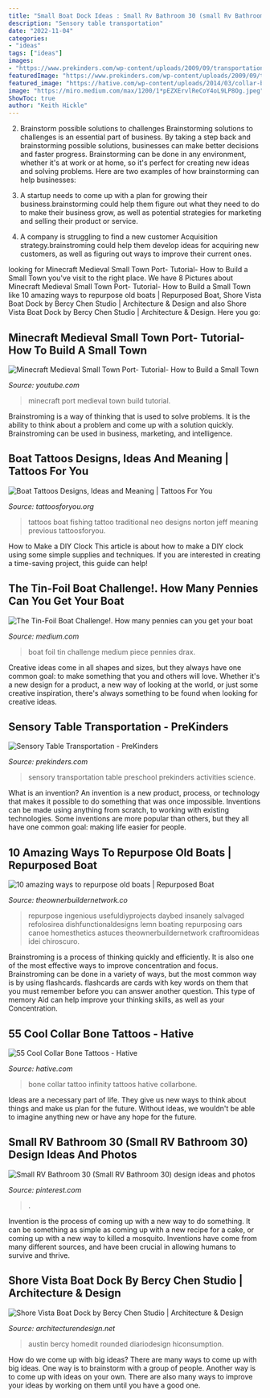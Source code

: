 ```yaml
---
title: "Small Boat Dock Ideas : Small Rv Bathroom 30 (small Rv Bathroom 30) Design Ideas And Photos"
description: "Sensory table transportation"
date: "2022-11-04"
categories:
- "ideas"
tags: ["ideas"]
images:
- "https://www.prekinders.com/wp-content/uploads/2009/09/transportation-sensory-table.png"
featuredImage: "https://www.prekinders.com/wp-content/uploads/2009/09/transportation-sensory-table.png"
featured_image: "https://hative.com/wp-content/uploads/2014/03/collar-bone-tattoos/family-infinity-collar-bone-tattoo-51.jpg"
image: "https://miro.medium.com/max/1200/1*pEZXErvlReCoY4oL9LP8Og.jpeg"
ShowToc: true
author: "Keith Hickle"
---
```



2. Brainstorm possible solutions to challenges
Brainstorming solutions to challenges is an essential part of business. By taking a step back and brainstorming possible solutions, businesses can make better decisions and faster progress. Brainstorming can be done in any environment, whether it's at work or at home, so it's perfect for creating new ideas and solving problems. Here are two examples of how brainstorming can help businesses: 
1. A startup needs to come up with a plan for growing their business.brainstorming could help them figure out what they need to do to make their business grow, as well as potential strategies for marketing and selling their product or service.

2. A company is struggling to find a new customer Acquisition strategy.brainstroming could help them develop ideas for acquiring new customers, as well as figuring out ways to improve their current ones.

	

		
looking for Minecraft Medieval Small Town Port- Tutorial- How to Build a Small Town you've visit to the right place. We have 8 Pictures about Minecraft Medieval Small Town Port- Tutorial- How to Build a Small Town like 10 amazing ways to repurpose old boats | Repurposed Boat, Shore Vista Boat Dock by Bercy Chen Studio | Architecture &amp; Design and also Shore Vista Boat Dock by Bercy Chen Studio | Architecture &amp; Design. Here you go:
		
    
## Minecraft Medieval Small Town Port- Tutorial- How To Build A Small Town

<img loading=lazy src="https://i.ytimg.com/vi/eRIahnP82T4/maxresdefault.jpg" onerror="this.onerror=null;this.src='https://tse3.mm.bing.net/th?id=OIP.SBDkzJq-dF3WeVAl7GJkvQHaEK&amp;pid=15.1';" alt="Minecraft Medieval Small Town Port- Tutorial- How to Build a Small Town">

_Source: youtube.com_

>minecraft port medieval town build tutorial. 

	

Brainstroming is a way of thinking that is used to solve problems. It is the ability to think about a problem and come up with a solution quickly. Brainstroming can be used in business, marketing, and intelligence.

    
## Boat Tattoos Designs, Ideas And Meaning | Tattoos For You

<img loading=lazy src="https://www.tattoosforyou.org/wp-content/uploads/2016/02/Fishing-Boat-Tattoos.jpg" onerror="this.onerror=null;this.src='https://tse1.mm.bing.net/th?id=OIP.F4E_mpZZc15Jh4XPVuZnswHaLH&amp;pid=15.1';" alt="Boat Tattoos Designs, Ideas and Meaning | Tattoos For You">

_Source: tattoosforyou.org_

>tattoos boat fishing tattoo traditional neo designs norton jeff meaning previous tattoosforyou. 

	

How to Make a DIY Clock
This article is about how to make a DIY clock using some simple supplies and techniques. If you are interested in creating a time-saving project, this guide can help!

    
## The Tin-Foil Boat Challenge!. How Many Pennies Can You Get Your Boat

<img loading=lazy src="https://miro.medium.com/max/1200/1*pEZXErvlReCoY4oL9LP8Og.jpeg" onerror="this.onerror=null;this.src='https://tse2.mm.bing.net/th?id=OIP.j_ZBGYWofwm7OUZzE83q7gHaJ4&amp;pid=15.1';" alt="The Tin-Foil Boat Challenge!. How many pennies can you get your boat">

_Source: medium.com_

>boat foil tin challenge medium piece pennies drax. 

	

Creative ideas come in all shapes and sizes, but they always have one common goal: to make something that you and others will love. Whether it's a new design for a product, a new way of looking at the world, or just some creative inspiration, there's always something to be found when looking for creative ideas.

    
## Sensory Table Transportation - PreKinders

<img loading=lazy src="https://www.prekinders.com/wp-content/uploads/2009/09/transportation-sensory-table.png" onerror="this.onerror=null;this.src='https://tse3.mm.bing.net/th?id=OIP.CPVmsFi5KVClwI-8fFflyQAAAA&amp;pid=15.1';" alt="Sensory Table Transportation - PreKinders">

_Source: prekinders.com_

>sensory transportation table preschool prekinders activities science. 

	

What is an invention?
An invention is a new product, process, or technology that makes it possible to do something that was once impossible. Inventions can be made using anything from scratch, to working with existing technologies. Some inventions are more popular than others, but they all have one common goal: making life easier for people.

    
## 10 Amazing Ways To Repurpose Old Boats | Repurposed Boat

<img loading=lazy src="https://theownerbuildernetwork.co/wp-content/uploads/2016/07/Repurpose-Old-Boats-05.jpg" onerror="this.onerror=null;this.src='https://tse3.mm.bing.net/th?id=OIP.4c0ZcqSZ9kSc4KtOsP2WywHaKX&amp;pid=15.1';" alt="10 amazing ways to repurpose old boats | Repurposed Boat">

_Source: theownerbuildernetwork.co_

>repurpose ingenious usefuldiyprojects daybed insanely salvaged refolosirea dishfunctionaldesigns lemn boating repurposing oars canoe homesthetics astuces theownerbuildernetwork craftroomideas idei chiroscuro. 

	

Brainstroming is a process of thinking quickly and efficiently. It is also one of the most effective ways to improve concentration and focus. Brainstroming can be done in a variety of ways, but the most common way is by using flashcards. flashcards are cards with key words on them that you must remember before you can answer another question. This type of memory Aid can help improve your thinking skills, as well as your Concentration.

    
## 55 Cool Collar Bone Tattoos - Hative

<img loading=lazy src="https://hative.com/wp-content/uploads/2014/03/collar-bone-tattoos/family-infinity-collar-bone-tattoo-51.jpg" onerror="this.onerror=null;this.src='https://tse4.mm.bing.net/th?id=OIP.iW6tY4L6P8QuZXZOD_nk5QHaHa&amp;pid=15.1';" alt="55 Cool Collar Bone Tattoos - Hative">

_Source: hative.com_

>bone collar tattoo infinity tattoos hative collarbone. 

	

Ideas are a necessary part of life. They give us new ways to think about things and make us plan for the future. Without ideas, we wouldn't be able to imagine anything new or have any hope for the future.

    
## Small RV Bathroom 30 (Small RV Bathroom 30) Design Ideas And Photos

<img loading=lazy src="https://i.pinimg.com/736x/c8/ae/bd/c8aebd72675ebcbe9f5b05af32ae28cc.jpg" onerror="this.onerror=null;this.src='https://tse3.mm.bing.net/th?id=OIP.YOwi5UliG3mvLiD6xPSMHgHaLp&amp;pid=15.1';" alt="Small RV Bathroom 30 (Small RV Bathroom 30) design ideas and photos">

_Source: pinterest.com_

>. 

	

Invention is the process of coming up with a new way to do something. It can be something as simple as coming up with a new recipe for a cake, or coming up with a new way to killed a mosquito. Inventions have come from many different sources, and have been crucial in allowing humans to survive and thrive.

    
## Shore Vista Boat Dock By Bercy Chen Studio | Architecture &amp; Design

<img loading=lazy src="https://cdn.architecturendesign.net/wp-content/uploads/2014/07/Shore-Vista-Boat-Dock-03.jpg" onerror="this.onerror=null;this.src='https://tse2.mm.bing.net/th?id=OIP.5frVQXK82aunl-xbuA-PRgHaFj&amp;pid=15.1';" alt="Shore Vista Boat Dock by Bercy Chen Studio | Architecture &amp; Design">

_Source: architecturendesign.net_

>austin bercy homedit rounded diariodesign hiconsumption. 

	

How do we come up with big ideas?
There are many ways to come up with big ideas. One way is to brainstorm with a group of people. Another way is to come up with ideas on your own. There are also many ways to improve your ideas by working on them until you have a good one.

